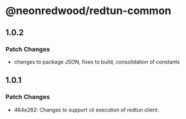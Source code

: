 # @neonredwood/redtun-common

## 1.0.2

### Patch Changes

- changes to package JSON, fixes to build, consolidation of constants

## 1.0.1

### Patch Changes

- 464e262: Changes to support cli execution of redtun client.
